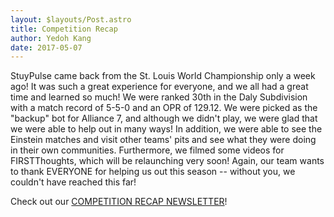 ```yaml
---
layout: $layouts/Post.astro
title: Competition Recap
author: Yedoh Kang
date: 2017-05-07
---
```

StuyPulse came back from the St. Louis World Championship only a week ago! It was such a great experience for everyone, and we all had a great time and learned so much! We were ranked 30th in the Daly Subdivision with a match record of 5-5-0 and an OPR of 129.12. We were picked as the "backup" bot for Alliance 7, and although we didn't play, we were glad that we were able to help out in many ways! In addition, we were able to see the Einstein matches and visit other teams' pits and see what they were doing in their own communities. Furthermore, we filmed some videos for FIRSTThoughts, which will be relaunching very soon! Again, our team wants to thank EVERYONE for helping us out this season -- without you, we couldn't have reached this far!

Check out our [COMPETITION RECAP NEWSLETTER](/downloads/newsletters/competition-recap-2017.pdf)!
